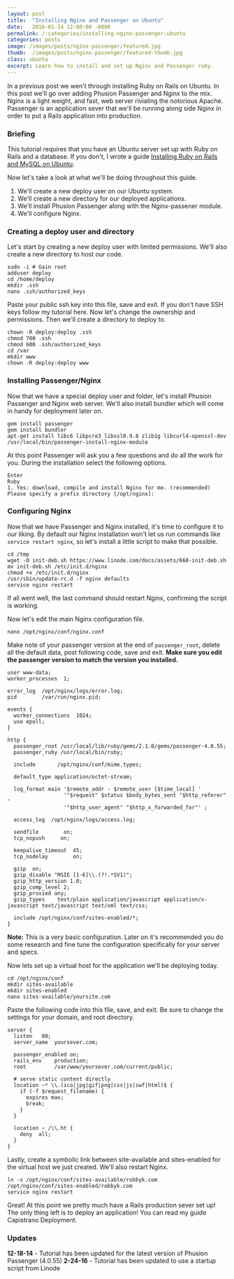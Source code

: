 ```yaml
---
layout: post
title:  "Installing Nginx and Passenger on Ubuntu"
date:   2016-01-14 12:00:00 -0800
permalink: /:categories/installing-nginx-passenger-ubuntu
categories: posts
image: /images/posts/nginx-passenger/featured.jpg
thumb:  /images/posts/nginx-passenger/featured-thumb.jpg
class: ubuntu
excerpt: Learn how to install and set up Nginx and Passenger ruby.
---
```


In a previous post we wen't through installing Ruby on Rails on Ubuntu. In this post we'll go over adding Phusion Passenger and Nginx to the mix. Nginx is a light weight, and fast, web server rivialing the notorious Apache. Passenger is an application sever that we'll be running along side Nginx in order to put a Rails application into production.

### Briefing

This tutorial requires that you have an Ubuntu server set up with Ruby on Rails and a database. If you don't, I wrote a guide [Installing Ruby on Rails and MySQL on Ubuntu](/posts/installing-rails-mysql-ubuntu).

Now let's take a look at what we'll be doing throughout this guide.

1. We'll create a new deploy user on our Ubuntu system.
2. We'll create a new directory for our deployed applications.
3. We'll install Phusion Passenger along with the Nginx-passener module.
4. We'll configure Nginx.

### Creating a deploy user and directory

Let's start by creating a new deploy user with limited permissions. We'll also create a new directory to host our code.

```nohighlight
sudo -i # Gain root
adduser deploy
cd /home/deploy
mkdir .ssh
nano .ssh/authorized_keys
```

Paste your public ssh key into this file, save and exit. If you don't have SSH keys follow my tutorial here. Now let's change the ownership and permissions. Then we'll create a directory to deploy to.

```nohighlight
chown -R deploy:deploy .ssh
chmod 700 .ssh
chmod 600 .ssh/authorized_keys
cd /var
mkdir www
chown -R deploy:deploy www
```

### Installing Passenger/Nginx

Now that we have a special deploy user and folder, let's install Phusion Passenger and Nginx web server. We'll also install bundler which will come in handy for deployment later on.

```nohighlight
gem install passenger
gem install bundler
apt-get install libc6 libpcre3 libssl0.9.8 zlib1g libcurl4-openssl-dev
/usr/local/bin/passenger-install-nginx-module
```

At this point Passenger will ask you a few questions and do all the work for you. During the installation select the following options.

```nohighlight
Enter
Ruby
1. Yes: download, compile and install Nginx for me. (recommended)
Please specify a prefix directory [/opt/nginx]:
```

### Configuring Nginx

Now that we have Passenger and Nginx installed, it's time to configure it to our liking. By default our Nginx installation won't let us run commands like `service restart nginx`, so let's install a little script to make that possible.

```nohighlight
cd /tmp
wget -O init-deb.sh https://www.linode.com/docs/assets/660-init-deb.sh
mv init-deb.sh /etc/init.d/nginx
chmod +x /etc/init.d/nginx
/usr/sbin/update-rc.d -f nginx defaults
service nginx restart
```

If all went well, the last command should restart Nginx, confirming the script is working.

Now let's edit the main Nginx configuration file.

```nohighlight
nano /opt/nginx/conf/nginx.conf
```

Make note of your passenger version at the end of `passenger_root`, delete all the default data, post following code, save and exit. **Make sure you edit the passenger version to match the version you installed.**

```nohighlight
user www-data;
worker_processes  1;

error_log  /opt/nginx/logs/error.log;
pid        /var/run/nginx.pid;

events {
  worker_connections  1024;
  use epoll;
}

http {
  passenger_root /usr/local/lib/ruby/gems/2.1.0/gems/passenger-4.0.55;
  passenger_ruby /usr/local/bin/ruby;

  include       /opt/nginx/conf/mime.types;

  default_type application/octet-stream;

  log_format main '$remote_addr - $remote_user [$time_local] '
                  '"$request" $status $body_bytes_sent "$http_referer" '
                  '"$http_user_agent" "$http_x_forwarded_for"' ;

  access_log  /opt/nginx/logs/access.log;

  sendfile        on;
  tcp_nopush     on;

  keepalive_timeout  45;
  tcp_nodelay        on;

  gzip  on;
  gzip_disable "MSIE [1-6]\\.(?!.*SV1)";
  gzip_http_version 1.0;
  gzip_comp_level 2;
  gzip_proxied any;
  gzip_types    text/plain application/javascript application/x-javascript text/javascript text/xml text/css;

  include /opt/nginx/conf/sites-enabled/*;
}
```

**Note:** This is a very basic configuration. Later on it's recommended you do some research and fine tune the configuration specifically for your server and specs.

Now lets set up a virtual host for the application we'll be deploying today.

```nohighlight
cd /opt/nginx/conf
mkdir sites-available
mkdir sites-enabled
nano sites-available/yoursite.com
```

Paste the following code into this file, save, and exit. Be sure to change the settings for your domain, and root directory.

```nohighlight
server {
  listen   80;
  server_name  yoursever.com;

  passenger_enabled on;
  rails_env    production;
  root         /var/www/yoursever.com/current/public;

  # serve static content directly
  location ~* \\.(ico|jpg|gif|png|css|js|swf|html)$ {
    if (-f $request_filename) {
      expires max;
      break;
    }
  }

  location ~ /\\.ht {
    deny  all;
  }
}
```

Lastly, create a symbolic link between site-available and sites-enabled for the virtual host we just created. We'll also restart Nginx.

```nohighlight
ln -s /opt/nginx/conf/sites-available/robbyk.com /opt/nginx/conf/sites-enabled/robbyk.com
service nginx restart
```

Great! At this point we pretty much have a Rails production sever set up! The only thing left is to deploy an application! You can read my guide Capistrano Deployment.

### Updates

**12-18-14** - Tutorial has been updated for the latest version of Phusion Passenger (4.0.55)
**2-24-16** - Tutorial has been updated to use a startup script from Linode